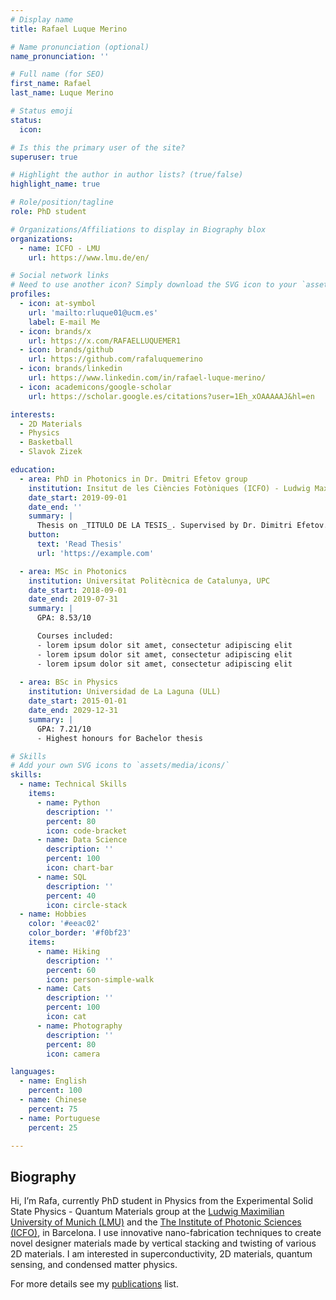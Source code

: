 ```yaml
---
# Display name
title: Rafael Luque Merino

# Name pronunciation (optional)
name_pronunciation: ''

# Full name (for SEO)
first_name: Rafael
last_name: Luque Merino

# Status emoji
status:
  icon: 

# Is this the primary user of the site?
superuser: true

# Highlight the author in author lists? (true/false)
highlight_name: true

# Role/position/tagline
role: PhD student

# Organizations/Affiliations to display in Biography blox
organizations:
  - name: ICFO - LMU
    url: https://www.lmu.de/en/

# Social network links
# Need to use another icon? Simply download the SVG icon to your `assets/media/icons/` folder.
profiles:
  - icon: at-symbol
    url: 'mailto:rluque01@ucm.es'
    label: E-mail Me
  - icon: brands/x
    url: https://x.com/RAFAELLUQUEMER1
  - icon: brands/github
    url: https://github.com/rafaluquemerino
  - icon: brands/linkedin
    url: https://www.linkedin.com/in/rafael-luque-merino/
  - icon: academicons/google-scholar
    url: https://scholar.google.es/citations?user=1Eh_xOAAAAAJ&hl=en

interests:
  - 2D Materials
  - Physics
  - Basketball
  - Slavok Zizek

education:
  - area: PhD in Photonics in Dr. Dmitri Efetov group
    institution: Insitut de les Ciències Fotòniques (ICFO) - Ludwig Maximilian university (LMU)
    date_start: 2019-09-01
    date_end: ''
    summary: |
      Thesis on _TITULO DE LA TESIS_. Supervised by Dr. Dimitri Efetov. Presented papers at X IEEE conferences with the contributions being published in XX Springer journals.
    button:
      text: 'Read Thesis'
      url: 'https://example.com'

  - area: MSc in Photonics
    institution: Universitat Politècnica de Catalunya, UPC
    date_start: 2018-09-01
    date_end: 2019-07-31
    summary: |
      GPA: 8.53/10

      Courses included:
      - lorem ipsum dolor sit amet, consectetur adipiscing elit
      - lorem ipsum dolor sit amet, consectetur adipiscing elit
      - lorem ipsum dolor sit amet, consectetur adipiscing elit
  
  - area: BSc in Physics
    institution: Universidad de La Laguna (ULL)
    date_start: 2015-01-01
    date_end: 2029-12-31
    summary: |
      GPA: 7.21/10
      - Highest honours for Bachelor thesis

# Skills
# Add your own SVG icons to `assets/media/icons/`
skills:
  - name: Technical Skills
    items:
      - name: Python
        description: ''
        percent: 80
        icon: code-bracket
      - name: Data Science
        description: ''
        percent: 100
        icon: chart-bar
      - name: SQL
        description: ''
        percent: 40
        icon: circle-stack
  - name: Hobbies
    color: '#eeac02'
    color_border: '#f0bf23'
    items:
      - name: Hiking
        description: ''
        percent: 60
        icon: person-simple-walk
      - name: Cats
        description: ''
        percent: 100
        icon: cat
      - name: Photography
        description: ''
        percent: 80
        icon: camera

languages:
  - name: English
    percent: 100
  - name: Chinese
    percent: 75
  - name: Portuguese
    percent: 25

---
```


## Biography

Hi, I’m Rafa, currently PhD student in Physics from the Experimental Solid State Physics - Quantum Materials group at the [Ludwig Maximilian University of Munich (LMU)](https://www.quantummatter.physik.lmu.de/) and the [The Institute of Photonic Sciences (ICFO)](https://www.icfo.eu/), in Barcelona. I use innovative nano-fabrication techniques to create novel designer materials made by vertical stacking and twisting of various 2D materials. I am interested in superconductivity, 2D materials, quantum sensing, and condensed matter physics.

For more details see my [publications](https://rafaluquemerino.github.io/#publications) list.
